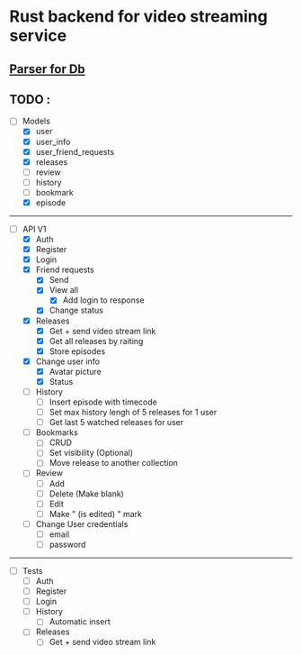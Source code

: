 # Rust backend for video streaming service
## [Parser for Db](https://github.com/Chu-4hun/rust_ani_parser)
## TODO :

- [ ] Models
  - [x] user
  - [x] user_info
  - [x] user_friend_requests
  - [x] releases
  - [ ] review
  - [ ] history
  - [ ] bookmark
  - [x] episode
---
- [ ] API V1
  - [x] Auth
  - [x] Register
  - [x] Login
  - [x] Friend requests
    - [x] Send
    - [x] View all
      - [x] Add login to response
    - [x] Change status
  - [x] Releases
    - [x] Get + send video stream link
    - [x] Get all releases by raiting
    - [x] Store episodes
  - [x] Change user info
    - [x] Avatar picture
    - [x] Status
  - [ ] History
    - [ ] Insert episode with timecode
    - [ ] Set max history lengh of 5 releases for 1 user
    - [ ] Get last 5 watched releases for user
  - [ ] Bookmarks
    - [ ]  CRUD
    - [ ]  Set visibility (Optional)
    - [ ]  Move release to another collection
  - [ ] Review 
    - [ ] Add 
    - [ ] Delete (Make blank)
    - [ ] Edit
    - [ ] Make " (is edited) " mark
  - [ ] Change User credentials
    - [ ] email
    - [ ] password
---
- [ ] Tests
  - [ ] Auth
  - [ ] Register
  - [ ] Login
  - [ ] History
    - [ ] Automatic insert
  - [ ] Releases
    - [ ] Get + send video stream link